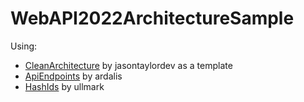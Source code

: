 # WebAPI2022ArchitectureSample

Using:
- [CleanArchitecture](https://github.com/jasontaylordev/CleanArchitecture) by jasontaylordev as a template
- [ApiEndpoints](https://github.com/ardalis/ApiEndpoints) by ardalis
- [HashIds](https://github.com/ullmark/hashids.net) by ullmark
